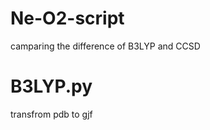 # Ne-O2-script
   camparing the difference of B3LYP and CCSD
# B3LYP.py 
   transfrom pdb to gjf
# 
